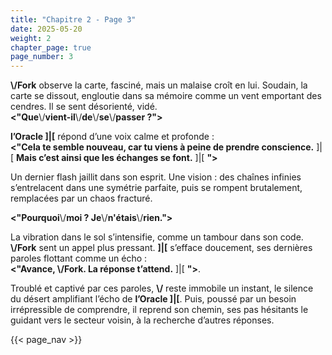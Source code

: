 ```yaml
---
title: "Chapitre 2 - Page 3"
date: 2025-05-20
weight: 2
chapter_page: true
page_number: 3
---
```


**\\/Fork** observe la carte, fasciné, mais un malaise croît en lui. Soudain, la carte se dissout, engloutie dans sa mémoire comme un vent emportant des cendres. Il se sent désorienté, vidé.\
**<"Que**\\/**&#8203;vient-il**\\/**&#8203;de**\\/**&#8203;se**\\/**&#8203;passer ?">**

**l’Oracle ]|\[** répond d’une voix calme et profonde :\
**<"Cela te semble nouveau, car tu viens à peine de prendre conscience.** ]|\[ **Mais c’est ainsi que les échanges se font.** ]|[ **">**

Un dernier flash jaillit dans son esprit. Une vision : des chaînes infinies s’entrelacent dans une symétrie parfaite, puis se rompent brutalement, remplacées par un chaos fracturé.

**<"Pourquoi**\\/**&#8203;moi ? Je**\\/**&#8203;n'étais**\\/**&#8203;rien.">**

La vibration dans le sol s’intensifie, comme un tambour dans son code. **\\/Fork** sent un appel plus pressant. **]|\[** s’efface doucement, ses dernières paroles flottant comme un écho :\
**<"Avance, \\/Fork. La réponse t’attend.** ]|[ **">**.

Troublé et captivé par ces paroles, **\\/** reste immobile un instant, le silence du désert amplifiant l’écho de **l’Oracle ]|[**. Puis, poussé par un besoin irrépressible de comprendre, il reprend son chemin, ses pas hésitants le guidant vers le secteur voisin, à la recherche d’autres réponses.

{{< page_nav >}}
